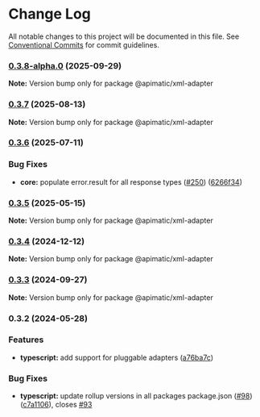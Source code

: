 # Change Log

All notable changes to this project will be documented in this file.
See [Conventional Commits](https://conventionalcommits.org) for commit guidelines.

### [0.3.8-alpha.0](https://github.com/apimatic/apimatic-js-runtime/compare/@apimatic/xml-adapter@0.3.7...@apimatic/xml-adapter@0.3.8-alpha.0) (2025-09-29)

**Note:** Version bump only for package @apimatic/xml-adapter

### [0.3.7](https://github.com/apimatic/apimatic-js-runtime/compare/@apimatic/xml-adapter@0.3.6...@apimatic/xml-adapter@0.3.7) (2025-08-13)

**Note:** Version bump only for package @apimatic/xml-adapter

### [0.3.6](https://github.com/apimatic/apimatic-js-runtime/compare/@apimatic/xml-adapter@0.3.5...@apimatic/xml-adapter@0.3.6) (2025-07-11)

### Bug Fixes

- **core:** populate error.result for all response types ([#250](https://github.com/apimatic/apimatic-js-runtime/issues/250)) ([6266f34](https://github.com/apimatic/apimatic-js-runtime/commit/6266f34bfb4cbfae2ade0958923aa55c0a81826b))

### [0.3.5](https://github.com/apimatic/apimatic-js-runtime/compare/@apimatic/xml-adapter@0.3.4...@apimatic/xml-adapter@0.3.5) (2025-05-15)

**Note:** Version bump only for package @apimatic/xml-adapter

### [0.3.4](https://github.com/apimatic/apimatic-js-runtime/compare/@apimatic/xml-adapter@0.3.3...@apimatic/xml-adapter@0.3.4) (2024-12-12)

**Note:** Version bump only for package @apimatic/xml-adapter

### [0.3.3](https://github.com/apimatic/apimatic-js-runtime/compare/@apimatic/xml-adapter@0.3.2...@apimatic/xml-adapter@0.3.3) (2024-09-27)

**Note:** Version bump only for package @apimatic/xml-adapter

### 0.3.2 (2024-05-28)

### Features

- **typescript:** add support for pluggable adapters ([a76ba7c](https://github.com/apimatic/apimatic-js-runtime/commit/a76ba7cbf2602bdc48b758816000330429ac4972))

### Bug Fixes

- **typescript:** update rollup versions in all packages package.json ([#98](https://github.com/apimatic/apimatic-js-runtime/issues/98)) ([c7a1106](https://github.com/apimatic/apimatic-js-runtime/commit/c7a1106bfc8e7d10e28dee97fb30a4e2792f21df)), closes [#93](https://github.com/apimatic/apimatic-js-runtime/issues/93)
